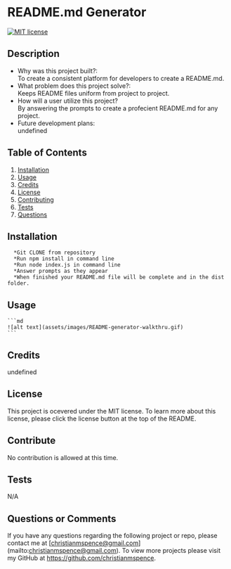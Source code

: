 
  # README.md Generator
  [![MIT license](https://img.shields.io/badge/License-MIT-blue.svg)](https://lbesson.mit-license.org/)

  ## Description
  * Why was this project built?:<br/>
   To create a consistent platform for developers to create a README.md.
  * What problem does this project solve?:<br/>
   Keeps README files uniform from project to project.
  * How will a user utilize this project?<br/>
   By answering the prompts to create a profecient README.md for any project. 
  * Future development plans:<br/>
   undefined
  
## Table of Contents
  1. [Installation](#installation)
  2. [Usage](#usage)
  3. [Credits](#credits)
  4. [License](#license)
  5. [Contributing](#contribute)
  6. [Tests](#test)
  7. [Questions](#questions)

  ## Installation
      *Git CLONE from repository 
      *Run npm install in command line 
      *Run node index.js in command line 
      *Answer prompts as they appear 
      *When finished your README.md file will be complete and in the dist folder. 

  ## Usage
    ```md
    ![alt text](assets/images/README-generator-walkthru.gif)
    ```

  ## Credits
  undefined

  ## License
  This project is ocevered under the MIT license. To learn more about this license, please click the license button at the top of the README.

  ## Contribute
  No contribution is allowed at this time. 

  ## Tests
  N/A

  ## Questions or Comments
  If you have any questions regarding the following project or repo, please contact me at [christianmspence@gmail.com] (mailto:christianmspence@gmail.com). 
  To view more projects please visit my GitHub at https://github.com/christianmspence.

